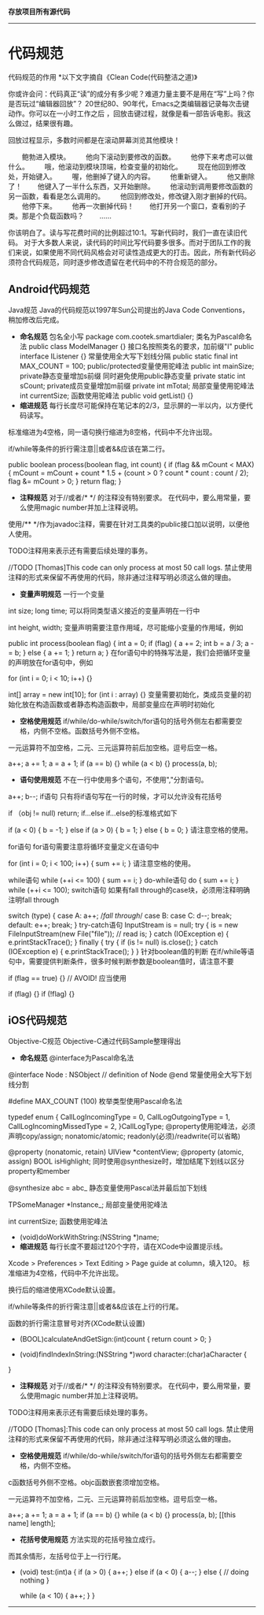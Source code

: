 **存放项目所有源代码**

-----------------------
# 代码规范

代码规范的作用
*以下文字摘自《Clean Code(代码整洁之道)》

你或许会问：代码真正“读”的成分有多少呢？难道力量主要不是用在“写”上吗？你是否玩过“编辑器回放”？
20世纪80、90年代，Emacs之类编辑器记录每次击键动作。你可以在一小时工作之后 ，回放击键过程，就像是看一部告诉电影。我这么做过，结果很有趣。

回放过程显示，多数时间都是在滚动屏幕浏览其他模块！

　　鲍勃进入模块。
　　他向下滚动到要修改的函数。
　　他停下来考虑可以做什么。
　　哦，他滚动到模块顶端，检查变量的初始化。
　　现在他回到修改处，开始键入。
　　喔，他删掉了键入的内容。
　　他重新键入。
　　他又删除了！
　　他键入了一半什么东西，又开始删除。
　　他滚动到调用要修改函数的另一函数，看看是怎么调用的。
　　他回到修改处，修改键入刚才删掉的代码。
　　他停下来。
　　他再一次删掉代码！
　　他打开另一个窗口，查看别的子类。那是个负载函数吗？
　　……

你该明白了。读与写花费时间的比例超过10:1。写新代码时，我们一直在读旧代码。
对于大多数人来说，读代码的时间比写代码要多很多。而对于团队工作的我们来说，如果使用不同代码风格会对可读性造成更大的打击。因此，所有新代码必须符合代码规范，同时逐步修改遗留在老代码中的不符合规范的部分。

## Android代码规范
Java规范
Java的代码规范以1997年Sun公司提出的Java Code Conventions，稍加修改后完成。

- **命名规范**
包名全小写
package com.cootek.smartdialer;
类名为Pascal命名法
public class ModelManager {}
接口名按照类名的要求，加前缀"I"
public interface IListener {}
常量使用全大写下划线分隔
public static final int MAX_COUNT = 100;
public/protected变量使用驼峰法
public int mainSize;
private静态变量增加s前缀 同时避免使用public静态变量
private static int sCount;
private成员变量增加m前缀
private int mTotal;
局部变量使用驼峰法
int currentSize;
函数使用驼峰法
public void getList() {}
- **缩进规范**
每行长度尽可能保持在笔记本的2/3，显示屏的一半以内，以方便代码读写。

标准缩进为4空格，同一语句换行缩进为8空格，代码中不允许出现<Tab>。

if/while等条件的折行需注意||或者&&应该在第二行。

public boolean process(boolean flag, int count) {
    if (flag && mCount < MAX) {
        mCount = mCount + count * 1.5 
                + (count > 0 ? count * count : count / 2);
        flag &= mCount > 0;
    }
    return flag;
}
- **注释规范**
对于//或者/* */ 的注释没有特别要求。 在代码中，要么用常量，要么使用magic number并加上注释说明。

使用/** */作为javadoc注释，需要在针对工具类的public接口加以说明，以便他人使用。

TODO注释用来表示还有需要后续处理的事务。

//TODO [Thomas]This code can only process at most 50 call logs.
禁止使用注释的形式来保留不再使用的代码，除非通过注释写明必须这么做的理由。

- **变量声明规范**
一行一个变量

int size;
long time;
可以将同类型语义接近的变量声明在一行中

int height, width;
变量声明需要注意作用域，尽可能缩小变量的作用域，例如

public int process(boolean flag) {
    int a = 0;
    if (flag) {
        a += 2;
        int b = a / 3;
        a -= b;
    } else {
        a += 1;
    }
    return a;
}
在for语句中的特殊写法是，我们会把循环变量的声明放在for语句中，例如

for (int i = 0; i < 10; i++) {}

int[] array = new int[10];
for (int i : array) {}
变量需要初始化，类成员变量的初始化放在构造函数或者静态构造函数中，局部变量应在声明时初始化

- **空格使用规范**
if/while/do-while/switch/for语句的括号外侧左右都需要空格，内侧不空格。函数括号外侧不空格。

一元运算符不加空格，二元、三元运算符前后加空格。逗号后空一格。

a++;
a += 1;
a = a + 1;
if (a == b) {}
while (a < b) {}
process(a, b);
- **语句使用规范**
不在一行中使用多个语句，不使用","分割语句。

a++;
b--;
if语句
只有将if语句写在一行的时候，才可以允许没有花括号

if （obj != null) return;
if...else if...else的标准格式如下

if (a < 0) {
    b = -1;
} else if (a > 0) {
    b = 1;
} else {
    b = 0;
}
请注意空格的使用。

for语句
for语句需要注意将循环变量定义在语句中

for (int i = 0; i < 100; i++) {
    sum += i;
}
请注意空格的使用。

while语句
while (++i <= 100) {
    sum += i;
}
do-while语句
do {
    sum += i;
} while (++i <= 100);
switch语句
如果有fall through的case块，必须用注释明确注明fall through

switch (type) {
case A:
    a++;
    /*fall through*/
case B:
case C:
    d--;
    break;
default:
    e++;
    break;
}
try-catch语句
InputStream is = null;
try {
    is = new FileInputStream(new File("file"));
    // read is;
} catch (IOException e) {
    e.printStackTrace();
} finally {
    try {
        if (is != null) is.close();
    } catch (IOException e) {
        e.printStackTrace();
    }
}
针对boolean值的判断
在if/while等语句中，需要提供判断条件，很多时候判断参数是boolean值时，请注意不要

if (flag == true) {} // AVOID!
应当使用

if (flag) {}
if (!flag) {}

## iOS代码规范
Objective-C规范
Objective-C通过代码Sample整理得出

- **命名规范**
@interface为Pascal命名法

@interface Node : NSObject
// definition of Node
@end
常量使用全大写下划线分割

#define MAX_COUNT (100)
枚举类型使用Pascal命名法

typedef enum {
    CallLogIncomingType = 0,
    CallLogOutgoingType = 1,
    CallLogIncomingMissedType = 2,
}CallLogType;
@property使用驼峰法，必须声明copy/assign; nonatomic/atomic; readonly(必须)/readwrite(可以省略)

@property (nonatomic, retain) UIView *contentView;
@property (atomic, assign) BOOL isHighlight;
同时使用@synthesize时，增加结尾下划线以区分property和member

@synthesize abc = abc_
静态变量使用Pascal法并最后加下划线

TPSomeManager *Instance_;
局部变量使用驼峰法

int currentSize;
函数使用驼峰法

- (void)doWorkWithString:(NSString *)name;
- **缩进规范**
每行长度不要超过120个字符，请在XCode中设置提示线。

Xcode > Preferences > Text Editing > Page guide at column，填入120。
标准缩进为4空格，代码中不允许出现<Tab>。

换行后的缩进使用XCode默认设置。

if/while等条件的折行需注意||或者&&应该在上行的行尾。

函数的折行需注意冒号对齐(XCode默认设置)

- (BOOL)calculateAndGetSign:(int)count
{
    return count > 0;
}

- (void)findIndexInString:(NSString *)word
                character:(char)aCharacter
{

}
- **注释规范**
对于//或者/* */ 的注释没有特别要求。 在代码中，要么用常量，要么使用magic number并加上注释说明。

TODO注释用来表示还有需要后续处理的事务。

//TODO [Thomas]:This code can only process at most 50 call logs.
禁止使用注释的形式来保留不再使用的代码，除非通过注释写明必须这么做的理由。

- **空格使用规范**
if/while/do-while/switch/for语句的括号外侧左右都需要空格，内侧不空格。

c函数括号外侧不空格。objc函数嵌套须增加空格。

一元运算符不加空格，二元、三元运算符前后加空格。逗号后空一格。

a++;
a += 1;
a = a + 1;
if (a == b) {}
while (a < b) {}
process(a, b);
[[this name] length];
- **花括号使用规范**
方法实现的花括号独立成行。

而其余情形，左括号位于上一行行尾。

- (void) test:(int)a
{
    if (a > 0) {
        a++;
    } else if (a < 0) {
        a--;
    } else {
        // doing nothing
    }

    while (a < 10) {
        a++;
    }
}

-----------------------------------
